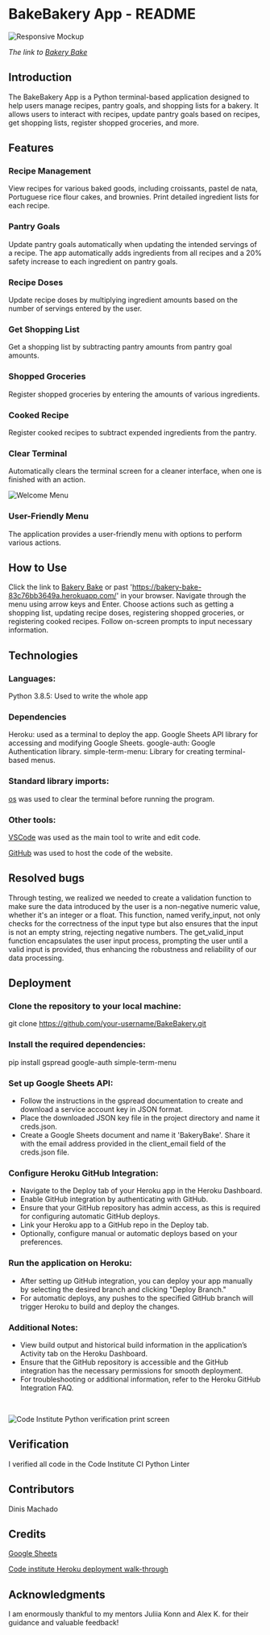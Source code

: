 # BakeBakery App - README

![Responsive Mockup](documentation/am_i_responsive.png)

*The link to [Bakery Bake](https://bakery-bake-83c76bb3649a.herokuapp.com/)*

## Introduction

The BakeBakery App is a Python terminal-based application designed to help users manage recipes, pantry goals, and shopping lists for a bakery. It allows users to interact with recipes, update pantry goals based on recipes, get shopping lists, register shopped groceries, and more.

## Features

### Recipe Management

View recipes for various baked goods, including croissants, pastel de nata, Portuguese rice flour cakes, and brownies.
Print detailed ingredient lists for each recipe.

### Pantry Goals

Update pantry goals automatically when updating the intended servings of a recipe. The app automatically adds ingredients from all recipes and a 20% safety increase to each ingredient on pantry goals.

### Recipe Doses

Update recipe doses by multiplying ingredient amounts based on the number of servings entered by the user.

### Get Shopping List

Get a shopping list by subtracting pantry amounts from pantry goal amounts.

### Shopped Groceries

Register shopped groceries by entering the amounts of various ingredients.

### Cooked Recipe

Register cooked recipes to subtract expended ingredients from the pantry.

### Clear Terminal

Automatically clears the terminal screen for a cleaner interface, when one is finished with an action.

![Welcome Menu](documentation/opening_message_menu.png)


### User-Friendly Menu

The application provides a user-friendly menu with options to perform various actions.

## How to Use

Click the link to [Bakery Bake](https://bakery-bake-83c76bb3649a.herokuapp.com/) or past 'https://bakery-bake-83c76bb3649a.herokuapp.com/' in your browser.
Navigate through the menu using arrow keys and Enter.
Choose actions such as getting a shopping list, updating recipe doses, registering shopped groceries, or registering cooked recipes.
Follow on-screen prompts to input necessary information.

## Technologies

### Languages:

Python 3.8.5: Used to write the whole app


### Dependencies

Heroku: used as a terminal to deploy the app.
Google Sheets API library for accessing and modifying Google Sheets.
google-auth: Google Authentication library.
simple-term-menu: Library for creating terminal-based menus.

### Standard library imports:

[os](https://docs.python.org/3/library/os.html ) was used to clear the terminal before running the program.

### Other tools:

[VSCode](https://code.visualstudio.com/) was used as the main tool to write and edit code.

[GitHub](https://github.com/) was used to host the code of the website.

## Resolved bugs

Through testing, we realized we needed to create a validation function to make sure the data introduced by the user is a non-negative numeric value, whether it's an integer or a float. This function, named verify_input, not only checks for the correctness of the input type but also ensures that the input is not an empty string, rejecting negative numbers. The get_valid_input function encapsulates the user input process, prompting the user until a valid input is provided, thus enhancing the robustness and reliability of our data processing.

## Deployment

### Clone the repository to your local machine:

git clone https://github.com/your-username/BakeBakery.git

### Install the required dependencies: 

pip install gspread google-auth simple-term-menu

### Set up Google Sheets API:

* Follow the instructions in the gspread documentation to create and download a service account key in JSON format.
* Place the downloaded JSON key file in the project directory and name it creds.json.
* Create a Google Sheets document and name it 'BakeryBake'. Share it with the email address provided in the client_email field of the creds.json file.

### Configure Heroku GitHub Integration:

* Navigate to the Deploy tab of your Heroku app in the Heroku Dashboard.
* Enable GitHub integration by authenticating with GitHub.
* Ensure that your GitHub repository has admin access, as this is required for configuring automatic GitHub deploys.
* Link your Heroku app to a GitHub repo in the Deploy tab.
* Optionally, configure manual or automatic deploys based on your preferences.

### Run the application on Heroku:

* After setting up GitHub integration, you can deploy your app manually by selecting the desired branch and clicking "Deploy Branch."
* For automatic deploys, any pushes to the specified GitHub branch will trigger Heroku to build and deploy the changes.

### Additional Notes:

* View build output and historical build information in the application’s Activity tab on the Heroku Dashboard.
* Ensure that the GitHub repository is accessible and the GitHub integration has the necessary permissions for smooth deployment.
* For troubleshooting or additional information, refer to the Heroku GitHub Integration FAQ.

<br>

![Code Institute Python verification print screen](documentation/verification.png)

## Verification

I verified all code in the Code Institute CI Python Linter

## Contributors

Dinis Machado

## Credits

[Google Sheets](https://www.google.com/sheets/about/)

[Code institute Heroku deployment walk-through](https://codeinstitute.net/se/)

## Acknowledgments

I am enormously thankful to my mentors Juliia Konn and Alex K. for their guidance and valuable feedback!
